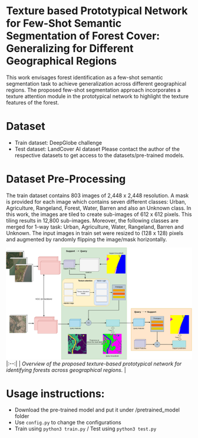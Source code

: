 # Texture based Prototypical Network for Few-Shot Semantic Segmentation of Forest Cover: Generalizing for Different Geographical Regions

This work envisages forest identification as a few-shot semantic segmentation task to achieve generalization across different geographical regions. The proposed few-shot segmentation approach incorporates a texture attention module in the prototypical network to highlight the texture features of the forest.

# Dataset
- Train dataset: DeepGlobe challenge
- Test dataset: LandCover AI dataset
Please contact the author of the respective datasets to get access to the datasets/pre-trained models. 

# Dataset Pre-Processing
The train dataset contains 803 images of 2,448 x 2,448 resolution. A mask is provided for each image which contains seven different classes: Urban, Agriculture, Rangeland, Forest, Water, Barren and also an Unknown class.  In this work, the images are tiled to create sub-images of 612 x 612 pixels. This tiling results in 12,800 sub-images. Moreover, the following classes are merged for 1-way task: Urban, Agriculture, Water, Rangeland, Barren and Unknown. 
The input images in train set were resized to (128 x 128) pixels and augmented by randomly flipping the image/mask horizontally.

![Overview of the proposed texture-based prototypical network for identifying forests across geographical regions.](arch5.png)
|:--:| 
| *Overview of the proposed texture-based prototypical network for identifying forests across geographical regions.* |

# Usage instructions:
- Download the pre-trained model and put it under /pretrained_model folder
- Use `config.py` to change the configurations 
- Train using `python3 train.py` / Test using `python3 test.py`


